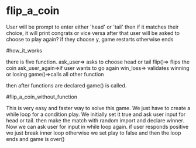 # flip_a_coin

User will be prompt to enter either 'head' or 'tail'
then if it matches their choice, it will print congrats or vice versa
after that user will be asked to choose to play again?
if they choose y, game restarts otherwise ends

#how_it_works

there is five function.
ask_user=> asks to choose head or tail
flip()=> flips the coin
ask_user_again=>if user wants to go again
win_loss=> validates winning or losing
game()=>calls all other function

then after functions are declared game() is called.

#flip_a_coin_without_function

This is very easy and faster way to solve this game.
We just have to create a while loop for a condition play.
We initially set it true and ask user input for head or tail.
then make the match with random import and declare winner.
Now we can ask user for input in while loop again.
if user responds positive we just break inner loop 
otherwise we set play to false and then the loop ends and 
game is over()

